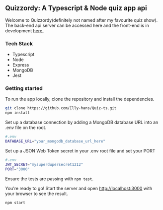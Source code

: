 ## Quizzordy: A Typescript & Node quiz app api

Welcome to Quizzordy(definitely not named after my favourite quiz show). The back-end api server can be accessed here and the front-end is in development [here.](https://github.com/Illy-hans/Quiz-front)

### Tech Stack 
- Typescript 
- Node
- Express 
- MongoDB
- Jest


### Getting started

To run the app locally, clone the repository and install the dependencies.

```bash
git clone https://github.com/Illy-hans/Quiz-ts.git
npm install
```

Set up a database connection by adding a MongoDB database URL into an .env file on the root.

```bash
#.env
DATABASE_URL="your_mongodb_database_url_here"
```

Set up a JSON Web Token secret in your .env root file and set your PORT

```bash
#.env
JWT_SECRET="mysuperdupersecret1212"
PORT="3000"
```

Ensure the tests are passing with `npm test`. 

You're ready to go! Start the server and open [http://localhost:3000](http://localhost:3000) with your browser to see the result.

```bash
npm start
```
